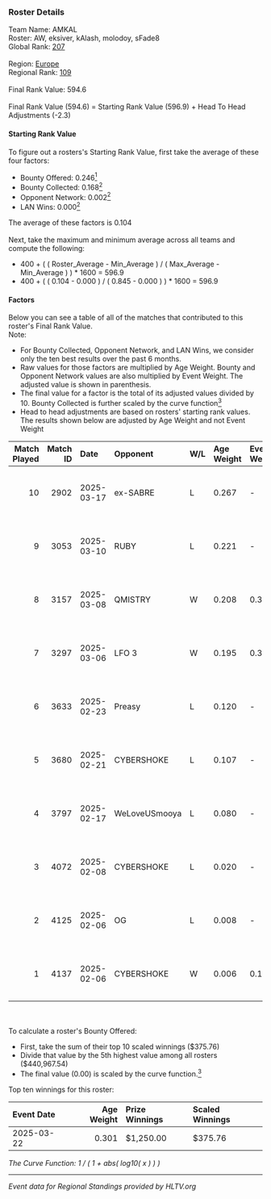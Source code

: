 ### Roster Details<br />
Team Name: AMKAL<br />
Roster: AW, eksiver, kAlash, molodoy, sFade8<br />
Global Rank: [207](../../standings_global_2025_08_04.md)<br />
<br />
Region: [Europe]( ../../standings_europe_2025_08_04.md)<br />
Regional Rank: [109]( ../../standings_europe_2025_08_04.md)<br />
<br />
Final Rank Value:  594.6<br />
<br />
Final Rank Value (594.6) = Starting Rank Value (596.9) + Head To Head Adjustments (-2.3)<br />

#### Starting Rank Value<br />
To figure out a rosters's Starting Rank Value, first take the average of these four factors:<br />
- Bounty Offered: 0.246[<sup>1</sup>](#table2)
- Bounty Collected: 0.168[<sup>2</sup>](#table1)
- Opponent Network: 0.002[<sup>2</sup>](#table1)
- LAN Wins: 0.000[<sup>2</sup>](#table1)

The average of these factors is 0.104<br />
<br />
Next, take the maximum and minimum average across all teams and compute the following:<br />
- 400 + ( ( Roster_Average - Min_Average ) / ( Max_Average - Min_Average ) ) * 1600 = 596.9
- 400 + ( ( 0.104 - 0.000 ) / ( 0.845 - 0.000 ) ) * 1600 = 596.9


#### Factors<br />
Below you can see a table of all of the matches that contributed to this roster's Final Rank Value.<br />
Note:<br />

- For Bounty Collected, Opponent Network, and LAN Wins, we consider only the ten best results over the past 6 months.
- Raw values for those factors are multiplied by Age Weight. Bounty and Opponent Network values are also multiplied by Event Weight. The adjusted value is shown in parenthesis.
- The final value for a factor is the total of its adjusted values divided by 10. Bounty Collected is further scaled by the curve function[<sup>3</sup>](#curveFunction)
- Head to head adjustments are based on rosters' starting rank values. The results shown below are adjusted by Age Weight and not Event Weight
<span id="table1"></span><br />


| Match Played | Match ID | Date       | Opponent      | W/L | Age Weight | Event Weight | Bounty Collected | Opponent Network | LAN Wins  | H2H Adj. | Roster                                |
| -: | -: | :- | :- | :- | :- | :- | :- | :- | :- | -: | :- |
|           10 |     2902 | 2025-03-17 | ex-SABRE      | L   | 0.267      | -            | -                | -                | -         |    -2.40 | AW, eksiver, kAlash, molodoy, sFade8  |
|            9 |     3053 | 2025-03-10 | RUBY          | L   | 0.221      | -            | -                | -                | -         |    -1.05 | AW, kAlash, molodoy, sFade8, sm3t     |
|            8 |     3157 | 2025-03-08 | QMISTRY       | W   | 0.208      | 0.372        | 0.001 (0.000)    | 0.227 (0.018)    | 0 (0.000) |     3.73 | AW, kAlash, molodoy, sFade8, sm3t     |
|            7 |     3297 | 2025-03-06 | LFO 3         | W   | 0.195      | 0.372        | 0.000 (0.000)    | 0.010 (0.001)    | 0 (0.000) |     2.19 | AW, kAlash, molodoy, sFade8, sm3t     |
|            6 |     3633 | 2025-02-23 | Preasy        | L   | 0.120      | -            | -                | -                | -         |    -2.37 | AW, Forester, kAlash, molodoy, sFade8 |
|            5 |     3680 | 2025-02-21 | CYBERSHOKE    | L   | 0.107      | -            | -                | -                | -         |    -0.57 | AW, Forester, kAlash, molodoy, sFade8 |
|            4 |     3797 | 2025-02-17 | WeLoveUSmooya | L   | 0.080      | -            | -                | -                | -         |    -1.69 | AW, kAlash, molodoy, sFade8, sm3t     |
|            3 |     4072 | 2025-02-08 | CYBERSHOKE    | L   | 0.020      | -            | -                | -                | -         |    -0.11 | AW, kAlash, molodoy, sFade8, sm3t     |
|            2 |     4125 | 2025-02-06 | OG            | L   | 0.008      | -            | -                | -                | -         |    -0.16 | AW, kAlash, molodoy, sFade8, sm3t     |
|            1 |     4137 | 2025-02-06 | CYBERSHOKE    | W   | 0.006      | 0.143        | 0.009 (0.000)    | 0.780 (0.001)    | 0 (0.000) |     0.16 | AW, kAlash, molodoy, sFade8, sm3t     |

<br />
<span id="table2"></span><br />
To calculate a roster's Bounty Offered:<br />

- First, take the sum of their top 10 scaled winnings ($375.76)
- Divide that value by the 5th highest value among all rosters ($440,967.54)
- The final value (0.00) is scaled by the curve function.[<sup>3</sup>](#curveFunction)

Top ten winnings for this roster:<br />

| Event Date | Age Weight | Prize Winnings | Scaled Winnings |
| :- | -: | :- | :- |
| 2025-03-22 |      0.301 | $1,250.00      | $375.76         |


<span id="curveFunction"></span>_The Curve Function: 1 / ( 1 + abs( log10( x ) ) )_<br />

---
_Event data for Regional Standings provided by HLTV.org_<br />
